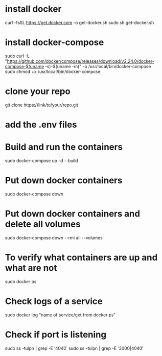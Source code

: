 # install docker
curl -fsSL https://get.docker.com -o get-docker.sh
sudo sh get-docker.sh

# install docker-compose
sudo curl -L "https://github.com/docker/compose/releases/download/v2.24.0/docker-compose-$(uname -s)-$(uname -m)" -o /usr/local/bin/docker-compose
sudo chmod +x /usr/local/bin/docker-compose

# clone your repo
git clone https://link/to/your/repo.git

# add the .env files

# Build and run the containers
sudo docker-compose up -d --build

# Put down docker containers
sudo docker-compose down

# Put down docker containers and delete all volumes
sudo docker-compose down --rmi all --volumes

# To verify what containers are up and what are not
sudo docker ps

# Check logs of a service
sudo docker log "name of service/get from docker ps"

# Check if port is listening
sudo ss -tulpn | grep -E '4040'
sudo ss -tulpn | grep -E '3000|4040'
